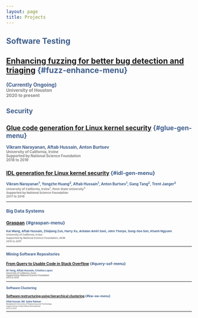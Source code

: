 ```yaml
---
layout: page
title: Projects
---
```


## <font color="3F5E8C"> <b>Software Testing<b>

## [Enhancing fuzzing for better bug detection and triaging](../project-fuzz-enhance/index.html) {#fuzz-enhance-menu}
(Currently Ongoing)<small><br><font color="gray">University of Houston <br> 2020 to present</font> 
<br>

## <font color="3F5E8C"> <b>Security<b>

## [Glue code generation for Linux kernel security](../project-glue-gen/index.html) {#glue-gen-menu}
Vikram Narayanan, Aftab Hussain, Anton Burtsev <small><br> <font color="gray">University of California, Irvine <br> Supported by National Science Foundation<br> 2018 to 2019</font> 
<br>

## [IDL generation for Linux kernel security](../project-idl-gen/index.html) {#idl-gen-menu}
Vikram Narayanan<sup>1</sup>, Yongzhe Huang<sup>2</sup>, Aftab Hussain<sup>1</sup>, Anton Burtsev<sup>1</sup>, Gang Tang<sup>2</sup>, Trent Jaeger<sup>2</sup> <small>
<br> <font color="gray">University of California, Irvine<sup>1</sup>, Penn State University<sup>2</sup> 
<br> Supported by National Science Foundation
<br> 2017 to 2019</font> 


_____________

## <font color="3F5E8C"> <b>Big Data Systems<b>

## [Graspan](../project-graspan/index.html) {#graspan-menu}

Kai Wang, Aftab Hussain, Zhiqiang Zuo, Harry Xu, Ardalan
Amiri Sani, John Thorpe, Sung-Soo Son, Khanh Ngyuen 
<small><br> <font color="gray">University of California, Irvine <br> Supported by National Science Foundation, ACM<br>2015 to 2017</font> 

_____________

## <font color="3F5E8C"> <b>Mining Software Repositories<b>

## [From Query to Usable Code in Stack Overflow](../project-query-sof/index.html) {#query-sof-menu}
Di Yang, Aftab Hussain, Cristina Lopes 
<small><br> <font color="gray">University of California, Irvine <br> Supported by National Science Foundation<br>2013 to 2015</font> 


_____________

## <font color="3F5E8C"> <b>Software Clustering<b>

## [Software restructuring using hierarchical clustering](../project-kw-sw/index.html) {#kw-sw-menu}
Aftab Hussain, Md. Saidur Rahman <small><br> <font color="gray">Bangladesh University of Engineering and Technology <br> Supported by CodeCrafters International<br>2011 to 2013</font> 

_____________

														



	
